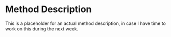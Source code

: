 # Method Description

This is a placeholder for an actual method description, in case I have time to work on this during the next week.
